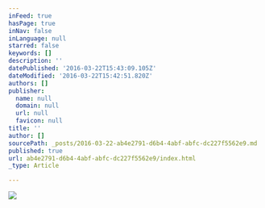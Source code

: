 ```yaml
---
inFeed: true
hasPage: true
inNav: false
inLanguage: null
starred: false
keywords: []
description: ''
datePublished: '2016-03-22T15:43:09.105Z'
dateModified: '2016-03-22T15:42:51.820Z'
authors: []
publisher:
  name: null
  domain: null
  url: null
  favicon: null
title: ''
author: []
sourcePath: _posts/2016-03-22-ab4e2791-d6b4-4abf-abfc-dc227f5562e9.md
published: true
url: ab4e2791-d6b4-4abf-abfc-dc227f5562e9/index.html
_type: Article

---
```

![](https://the-grid-user-content.s3-us-west-2.amazonaws.com/048441ff-8595-4911-91e0-f3092775a0f4.png)